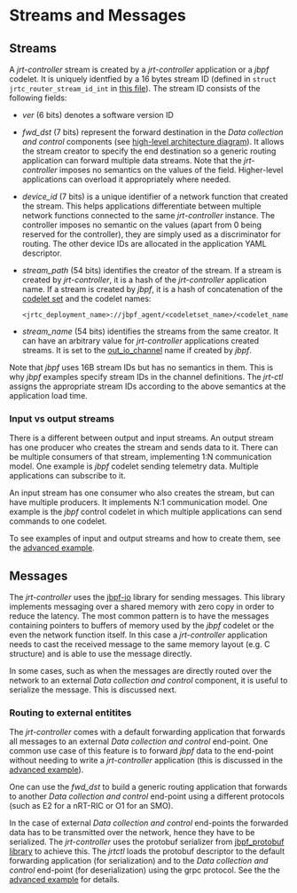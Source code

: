 # Streams and Messages


## Streams 

A *jrt-controller* stream is created by a *jrt-controller* application or a *jbpf* codelet. 
It is uniquely identfied by a 16 bytes stream ID (defined in `struct jrtc_router_stream_id_int` in [this file](../src/stream_id/jrtc_router_stream_id.h)). 
The stream ID consists of the following fields:

* *ver* (6 bits) denotes a software version ID

* *fwd_dst* (7 bits) represent the forward destination in the *Data collection and control* components (see [high-level architecture diagram](./overview.md)). It allows the stream creator to specify the end destination so a generic routing application can forward multiple data streams. Note that the *jrt-controller* imposes no semantics on the values of the field. 
Higher-level applications can overload it appropriately where needed.

* *device_id* (7 bits) is a unique identifier of a network function that created the stream. This helps applications differentiate between multiple network functions connected to the same *jrt-controller* instance. The controller imposes no semantic on the values (apart from 0 being reserved for the controller), they are simply used as a discriminator for routing. The other device IDs are allocated in the application YAML descriptor. 

* *stream_path* (54 bits) identifies the creator of the stream. If a stream is created by *jrt-controller*, it is a hash of the *jrt-controller* application name. If a stream is created by *jbpf*, it is a hash of concatenation of the [codelet set](https://github.com/microsoft/jbpf/blob/main/docs/understand_first_codelet.md#codelet-load-request) and the codelet names:
  ```
  <jrtc_deployment_name>://jbpf_agent/<codeletset_name>/<codelet_name>
  ```

* *stream_name* (54 bits) identifies the streams from the same creator. It can have an arbitrary value for *jrt-controller* applications created streams. It is set to the [out_io_channel](https://github.com/microsoft/jbpf/blob/main/docs/understand_first_codelet.md#codelet-load-request) name if created by *jbpf*. 

Note that *jbpf* uses 16B stream IDs but has no semantics in them. This is why *jbpf* examples specify stream IDs in the channel definitions. 
The *jrt-ctl* assigns the appropriate stream IDs according to the above semantics at the application load time. 



### Input vs output streams

There is a different between output and input streams. 
An output stream has one producer who creates the stream and sends data to it. There can be multiple consumers of that stream, implementing 1:N communication model. One example is *jbpf* codelet sending telemetry data. Multiple applications can subscribe to it.

An input stream has one consumer who also creates the stream, but can have multiple producers. It implements N:1 communication model. One example is the *jbpf* control codelet in which multiple applications can send commands to one codelet. 

To see examples of input and output streams and how to create them, see the [advanced example](./understand_advanced_app.md).




## Messages

The *jrt-controller* uses the [jbpf-io](https://github.com/microsoft/jbpf/tree/main/src/io) library for sending messages. 
This library implements messaging over a shared memory with zero copy in order to reduce the latency. 
The most common pattern is to have the messages containing pointers to buffers of memory used by the *jbpf* codelet or the even the network function itself. 
In this case a *jrt-controller* application needs to cast the received message to the same memory layout (e.g. C structure) and is able to use the message directly. 

In some cases, such as when the messages are directly routed over the network to an external *Data collection and control* component, it is useful to serialize the message. 
This is discussed next. 



### Routing to external entitites

The *jrt-controller* comes with a default forwarding application that forwards all messages to an external *Data collection and control* end-point. 
One common use case of this feature is to forward *jbpf* data to the end-point without needing to write a *jrt-controller* application (this is discussed in the [advanced example](./understand_advanced_app.md)). 

One can use the *fwd_dst* to build a generic routing application that forwards to another *Data collection and control* end-point using a different protocols (such as E2 for a nRT-RIC or O1 for an SMO). 

In the case of external *Data collection and control* end-points the forwarded data has to be transmitted over the network, hence they have to be serialized. The *jrt-controller* uses the protobuf serializer from [jbpf_protobuf library](https://github.com/microsoft/jbpf-protobuf) to achieve this. The *jrtctl* loads the protobuf descriptor to the default forwarding application (for serialization) and to the *Data collection and control* end-point (for deserialization) using the grpc protocol. 
See the the [advanced example](./understand_advanced_app.md) for details. 









